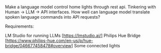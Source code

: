 Make a language model control home lights through rest api.
Tinkering with Human -> LLM -> API interfaces. How well can language model translate spoken language commands into API requests?

Requirements:

LM Studio for running LLMs [https://lmstudio.ai/]
Philips Hue Bridge [https://www.philips-hue.com/en-us/p/hue-bridge/046677458478#overview]
Some connected lights
